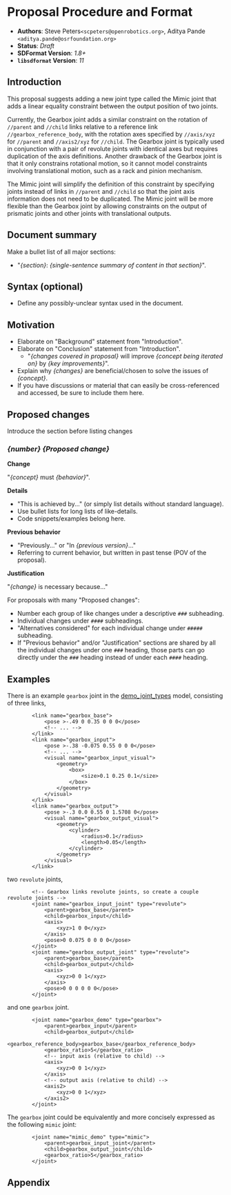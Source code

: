 # Proposal Procedure and Format

* **Authors**:
Steve Peters`<scpeters@openrobotics.org>`,
Aditya Pande `<aditya.pande@osrfoundation.org>`
* **Status**: *Draft*
* **SDFormat Version**: *1.8+*
* **`libsdformat` Version**: *11*

## Introduction

This proposal suggests adding a new joint type called the Mimic joint
that adds a linear equality constraint between the output position of
two joints.

Currently, the Gearbox joint adds a similar constraint on the rotation
of `//parent` and `//child` links relative to a reference link
`//gearbox_reference_body`, with the rotation axes specified by
`//axis/xyz` for `//parent` and `//axis2/xyz` for `//child`.
The Gearbox joint is typically used in conjunction with a pair of
revolute joints with identical axes but requires duplication of the
axis definitions.
Another drawback of the Gearbox joint is that  it only constrains rotational
motion, so it cannot model constraints involving translational motion,
such as a rack and pinion mechanism.

The Mimic joint will simplify the definition of this constraint by
specifying joints instead of links in `//parent` and `//child` so
that the joint axis information does not need to be duplicated.
The Mimic joint will be more flexible than the Gearbox joint by
allowing constraints on the output of prismatic joints and other
joints with translational outputs.

## Document summary

Make a bullet list of all major sections:

* "*{section}*: *{single-sentence summary of content in that section}*".

## Syntax (optional)

* Define any possibly-unclear syntax used in the document.

## Motivation

* Elaborate on "Background" statement from "Introduction".
* Elaborate on "Conclusion" statement from "Introduction".
  * "*{changes covered in proposal}* will improve *{concept being iterated on}* by *{key improvements}*".
* Explain why *{changes}* are beneficial/chosen to solve the issues of *{concept}*.
* If you have discussions or material that can easily be cross-referenced and
  accessed, be sure to include them here.

## Proposed changes

Introduce the section before listing changes

### *{number}* *{Proposed change}*

**Change**

"*{concept}* must *{behavior}*".

**Details**

* "This is achieved by..." (or simply list details without standard language).
* Use bullet lists for long lists of like-details.
* Code snippets/examples belong here.

**Previous behavior**

* "Previously..." or "In *{previous version}*..."
* Referring to current behavior, but written in past tense (POV of the
proposal).

**Justification**

"*{change}* is necessary because..."

For proposals with many "Proposed changes":

* Number each group of like changes under a descriptive `###` subheading.
* Individual changes under `####` subheadings.
* "Alternatives considered" for each individual change under `#####` subheading.
* If "Previous behavior" and/or "Justification" sections are shared by all the
individual changes under one `###` heading, those parts can go directly under
the `###` heading instead of under each `####` heading.

## Examples

There is an example `gearbox` joint in the
[demo\_joint\_types](https://github.com/osrf/gazebo_models/blob/master/demo_joint_types/model.sdf#L156-L328)
model, consisting of three links,

~~~
        <link name="gearbox_base">
            <pose >-.49 0 0.35 0 0 0</pose>
            <!-- ... -->
        </link>
        <link name="gearbox_input">
            <pose >-.38 -0.075 0.55 0 0 0</pose>
            <!-- ... -->
            <visual name="gearbox_input_visual">
                <geometry>
                    <box>
                        <size>0.1 0.25 0.1</size>
                    </box>
                </geometry>
            </visual>
        </link>
        <link name="gearbox_output">
            <pose >-.3 0.0 0.55 0 1.5708 0</pose>
            <visual name="gearbox_output_visual">
                <geometry>
                    <cylinder>
                        <radius>0.1</radius>
                        <length>0.05</length>
                    </cylinder>
                </geometry>
            </visual>
        </link>
~~~

two `revolute` joints,

~~~
        <!-- Gearbox links revolute joints, so create a couple revolute joints -->
        <joint name="gearbox_input_joint" type="revolute">
            <parent>gearbox_base</parent>
            <child>gearbox_input</child>
            <axis>
                <xyz>1 0 0</xyz>
            </axis>
            <pose>0 0.075 0 0 0 0</pose>
        </joint>
        <joint name="gearbox_output_joint" type="revolute">
            <parent>gearbox_base</parent>
            <child>gearbox_output</child>
            <axis>
                <xyz>0 0 1</xyz>
            </axis>
            <pose>0 0 0 0 0 0</pose>
        </joint>
~~~

and one `gearbox` joint.

~~~
        <joint name="gearbox_demo" type="gearbox">
            <parent>gearbox_input</parent>
            <child>gearbox_output</child>
            <gearbox_reference_body>gearbox_base</gearbox_reference_body>
            <gearbox_ratio>5</gearbox_ratio>
            <!-- input axis (relative to child) -->
            <axis>
                <xyz>0 0 1</xyz>
            </axis>
            <!-- output axis (relative to child) -->
            <axis2>
                <xyz>0 0 1</xyz>
            </axis2>
        </joint>
~~~

The `gearbox` joint could be equivalently and more concisely expressed as
the following `mimic` joint:

~~~
        <joint name="mimic_demo" type="mimic">
            <parent>gearbox_input_joint</parent>
            <child>gearbox_output_joint</child>
            <gearbox_ratio>5</gearbox_ratio>
        </joint>
~~~

## Appendix
